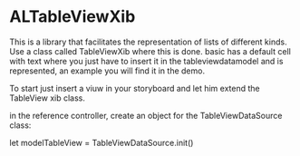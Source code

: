 # ALTableViewXib

This is a library that facilitates the representation of lists of different kinds.
Use a class called TableViewXib where this is done. basic has a default cell with text where you just have to insert it in the tableviewdatamodel and is represented,
an example you will find it in the demo.


To start just insert a viuw in your storyboard and let him extend the TableView xib class.

in the reference controller, create an object for the TableViewDataSource class:

let modelTableView = TableViewDataSource.init()

